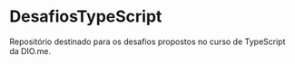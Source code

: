 # DesafiosTypeScript
Repositório destinado para os desafios propostos no curso de TypeScript da DIO.me.
